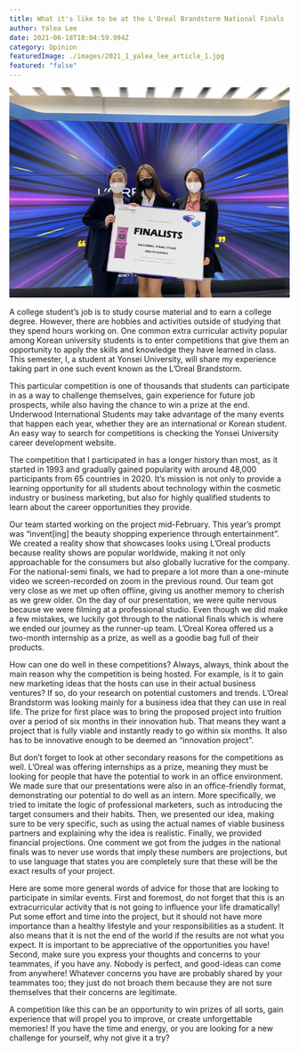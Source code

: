 ```yaml
---
title: What it's like to be at the L'Oreal Brandstorm National Finals
author: Yalea Lee
date: 2021-06-18T10:04:59.994Z
category: Opinion
featuredImage: ./images/2021_1_yalea_lee_article_1.jpg
featured: "false"
---
```

![](images/2021_1_yalea_lee_article_1.jpg)

<!--StartFragment-->

A college student’s job is to study course material and to earn a college degree. However, there are hobbies and activities outside of studying that they spend hours working on. One common extra curricular activity popular among Korean university students is to enter competitions that give them an opportunity to apply the skills and knowledge they have learned in class. This semester, I, a student at Yonsei University, will share my experience taking part in one such event known as the L’Oreal Brandstorm.

This particular competition is one of thousands that students can participate in as a way to challenge themselves, gain experience for future job prospects, while also having the chance to win a prize at the end. Underwood International Students may take advantage of the many events that happen each year, whether they are an international or Korean student. An easy way to search for competitions is checking the Yonsei University career development website.

The competition that I participated in has a longer history than most, as it started in 1993 and gradually gained popularity with around 48,000 participants from 65 countries in 2020. It’s mission is not only to provide a learning opportunity for all students about technology within the cosmetic industry or business marketing, but also for highly qualified students to learn about the career opportunities they provide.

Our team started working on the project mid-February. This year’s prompt was “invent\[ing] the beauty shopping experience through entertainment”. We created a reality show that showcases looks using L’Oreal products because reality shows are popular worldwide, making it not only approachable for the consumers but also globally lucrative for the company. For the national-semi finals, we had to prepare a lot more than a one-minute video we screen-recorded on zoom in the previous round. Our team got very close as we met up often offline, giving us another memory to cherish as we grew older. On the day of our presentation, we were quite nervous because we were filming at a professional studio. Even though we did make a few mistakes, we luckily got through to the national finals which is where we ended our journey as the runner-up team. L’Oreal Korea offered us a two-month internship as a prize, as well as a goodie bag full of their products.

How can one do well in these competitions? Always, always, think about the main reason why the competition is being hosted. For example, is it to gain new marketing ideas that the hosts can use in their actual business ventures? If so, do your research on potential customers and trends. L’Oreal Brandstorm was looking mainly for a business idea that they can use in real life. The prize for first place was to bring the proposed project into fruition over a period of six months in their innovation hub. That means they want a project that is fully viable and instantly ready to go within six months. It also has to be innovative enough to be deemed an “innovation project”.

But don’t forget to look at other secondary reasons for the competitions as well. L’Oreal was offering internships as a prize, meaning they must be looking for people that have the potential to work in an office environment. We made sure that our presentations were also in an office-friendly format, demonstrating our potential to do well as an intern. More specifically, we tried to imitate the logic of professional marketers, such as introducing the target consumers and their habits. Then, we presented our idea, making sure to be very specific, such as using the actual names of viable business partners and explaining why the idea is realistic. Finally, we provided financial projections. One comment we got from the judges in the national finals was to never use words that imply these numbers are projections, but to use language that states you are completely sure that these will be the exact results of your project.

Here are some more general words of advice for those that are looking to participate in similar events. First and foremost, do not forget that this is an extracurricular activity that is not going to influence your life dramatically! Put some effort and time into the project, but it should not have more importance than a healthy lifestyle and your responsibilities as a student. It also means that it is not the end of the world if the results are not what you expect. It is important to be appreciative of the opportunities you have! Second, make sure you express your thoughts and concerns to your teammates, if you have any. Nobody is perfect, and good-ideas can come from anywhere! Whatever concerns you have are probably shared by your teammates too; they just do not broach them because they are not sure themselves that their concerns are legitimate.

A competition like this can be an opportunity to win prizes of all sorts, gain experience that will propel you to improve, or create unforgettable memories! If you have the time and energy, or you are looking for a new challenge for yourself, why not give it a try?

<!--EndFragment-->